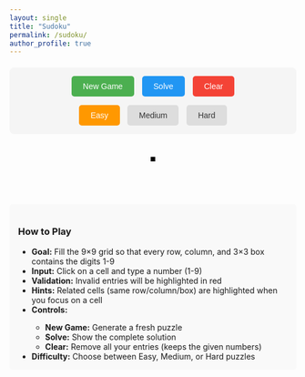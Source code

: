 ```yaml
---
layout: single
title: "Sudoku"
permalink: /sudoku/
author_profile: true
---
```


<div id="sudoku-container">
  <div id="game-controls">
    <div id="game-info">
      <button id="new-game-btn">New Game</button>
      <button id="solve-btn">Solve</button>
      <button id="clear-btn">Clear</button>
    </div>
    <div id="difficulty-controls">
      <button id="easy-btn" class="diff-btn active">Easy</button>
      <button id="medium-btn" class="diff-btn">Medium</button>
      <button id="hard-btn" class="diff-btn">Hard</button>
    </div>
  </div>
  <div id="sudoku-board">
    <!-- Board will be created here -->
  </div>
  <div id="game-status"></div>
</div>

<style>
#sudoku-container {
  max-width: 600px;
  margin: 20px auto;
  text-align: center;
  font-family: Arial, sans-serif;
}

#game-controls {
  margin-bottom: 20px;
  padding: 15px;
  background: #f5f5f5;
  border-radius: 8px;
}

#game-info {
  margin-bottom: 15px;
}

#game-info button, .diff-btn {
  margin: 0 5px;
  padding: 10px 20px;
  border: none;
  border-radius: 5px;
  cursor: pointer;
  font-size: 14px;
  transition: background 0.3s;
}

#new-game-btn {
  background: #4CAF50;
  color: white;
}

#solve-btn {
  background: #2196F3;
  color: white;
}

#clear-btn {
  background: #f44336;
  color: white;
}

.diff-btn {
  background: #ddd;
  color: #333;
}

.diff-btn.active {
  background: #FF9800;
  color: white;
}

#sudoku-board {
  display: inline-block;
  border: 4px solid #000;
  background: #000;
  margin: 20px 0;
}

.sudoku-row {
  display: block;
  margin: 0;
  padding: 0;
  height: 45px;
}

.sudoku-cell {
  display: inline-block;
  width: 45px;
  height: 45px;
  border: 1px solid #666;
  background: white;
  text-align: center;
  font-size: 20px;
  font-weight: bold;
  line-height: 45px;
  margin: 0;
  padding: 0;
  cursor: pointer;
  box-sizing: border-box;
  vertical-align: top;
}

.sudoku-cell input {
  width: 100%;
  height: 100%;
  border: none;
  background: transparent;
  text-align: center;
  font-size: 20px;
  font-weight: bold;
  outline: none;
}

.sudoku-cell.given {
  background-color: #e8e8e8;
  color: #000;
}

.sudoku-cell.given input {
  color: #000;
  font-weight: bold;
}

.sudoku-cell.error {
  background-color: #ffcccb;
}

.sudoku-cell.highlight {
  background-color: #ffffcc;
}

/* Thick borders for 3x3 blocks */
.sudoku-cell:nth-child(3),
.sudoku-cell:nth-child(6) {
  border-right: 4px solid #000;
}

.sudoku-row:nth-child(3),
.sudoku-row:nth-child(6) {
  border-bottom: 4px solid #000;
}

#game-status {
  font-size: 18px;
  font-weight: bold;
  margin-top: 10px;
  min-height: 25px;
}

.success {
  color: #4CAF50;
}

.error-message {
  color: #f44336;
}
</style>

<script>
(function() {
  let sudoku = {
    board: [],
    solution: [],
    given: [],
    difficulty: 'easy',
    
    difficulties: {
      easy: 35,
      medium: 45,
      hard: 55
    },
    
    init: function() {
      this.createEmptyArrays();
      this.createBoard();
      this.bindEvents();
      this.newGame();
    },
    
    createEmptyArrays: function() {
      this.board = [];
      this.solution = [];
      this.given = [];
      for (let i = 0; i < 9; i++) {
        this.board[i] = new Array(9).fill(0);
        this.solution[i] = new Array(9).fill(0);
        this.given[i] = new Array(9).fill(false);
      }
    },
    
    createBoard: function() {
      const boardElement = document.getElementById('sudoku-board');
      boardElement.innerHTML = '';
      
      for (let row = 0; row < 9; row++) {
        const rowDiv = document.createElement('div');
        rowDiv.className = 'sudoku-row';
        
        for (let col = 0; col < 9; col++) {
          const cellDiv = document.createElement('div');
          cellDiv.className = 'sudoku-cell';
          cellDiv.dataset.row = row;
          cellDiv.dataset.col = col;
          
          const input = document.createElement('input');
          input.type = 'text';
          input.maxLength = 1;
          
          cellDiv.appendChild(input);
          rowDiv.appendChild(cellDiv);
        }
        boardElement.appendChild(rowDiv);
      }
    },
    
    bindEvents: function() {
      const self = this;
      
      document.getElementById('new-game-btn').onclick = function() {
        self.newGame();
      };
      
      document.getElementById('solve-btn').onclick = function() {
        self.showSolution();
      };
      
      document.getElementById('clear-btn').onclick = function() {
        self.clearUserInput();
      };
      
      document.getElementById('easy-btn').onclick = function() {
        self.setDifficulty('easy', this);
      };
      
      document.getElementById('medium-btn').onclick = function() {
        self.setDifficulty('medium', this);
      };
      
      document.getElementById('hard-btn').onclick = function() {
        self.setDifficulty('hard', this);
      };
      
      // Add input events to all cells
      document.getElementById('sudoku-board').addEventListener('input', function(e) {
        if (e.target.tagName === 'INPUT') {
          const cell = e.target.parentNode;
          const row = parseInt(cell.dataset.row);
          const col = parseInt(cell.dataset.col);
          self.handleInput(e, row, col);
        }
      });
      
      document.getElementById('sudoku-board').addEventListener('focus', function(e) {
        if (e.target.tagName === 'INPUT') {
          const cell = e.target.parentNode;
          const row = parseInt(cell.dataset.row);
          const col = parseInt(cell.dataset.col);
          self.highlightRelated(row, col);
        }
      }, true);
      
      document.getElementById('sudoku-board').addEventListener('blur', function(e) {
        if (e.target.tagName === 'INPUT') {
          self.clearHighlights();
        }
      }, true);
    },
    
    setDifficulty: function(diff, button) {
      this.difficulty = diff;
      document.querySelectorAll('.diff-btn').forEach(btn => btn.classList.remove('active'));
      button.classList.add('active');
      this.newGame();
    },
    
    handleInput: function(e, row, col) {
      const value = e.target.value;
      
      if (value && (!/^[1-9]$/.test(value))) {
        e.target.value = '';
        return;
      }
      
      this.board[row][col] = value ? parseInt(value) : 0;
      this.validateBoard();
      this.checkCompletion();
    },
    
    highlightRelated: function(row, col) {
      this.clearHighlights();
      
      const cells = document.querySelectorAll('.sudoku-cell');
      cells.forEach((cell, index) => {
        const cellRow = Math.floor(index / 9);
        const cellCol = index % 9;
        const boxRow = Math.floor(cellRow / 3);
        const boxCol = Math.floor(cellCol / 3);
        const targetBoxRow = Math.floor(row / 3);
        const targetBoxCol = Math.floor(col / 3);
        
        if (cellRow === row || cellCol === col || 
            (boxRow === targetBoxRow && boxCol === targetBoxCol)) {
          cell.classList.add('highlight');
        }
      });
    },
    
    clearHighlights: function() {
      document.querySelectorAll('.sudoku-cell').forEach(cell => {
        cell.classList.remove('highlight');
      });
    },
    
    validateBoard: function() {
      const cells = document.querySelectorAll('.sudoku-cell');
      cells.forEach(cell => cell.classList.remove('error'));
      
      for (let row = 0; row < 9; row++) {
        for (let col = 0; col < 9; col++) {
          if (this.board[row][col] !== 0 && !this.isValidMove(row, col, this.board[row][col])) {
            const cell = cells[row * 9 + col];
            cell.classList.add('error');
          }
        }
      }
    },
    
    isValidMove: function(row, col, num) {
      const original = this.board[row][col];
      this.board[row][col] = 0;
      
      // Check row
      for (let c = 0; c < 9; c++) {
        if (this.board[row][c] === num) {
          this.board[row][col] = original;
          return false;
        }
      }
      
      // Check column
      for (let r = 0; r < 9; r++) {
        if (this.board[r][col] === num) {
          this.board[row][col] = original;
          return false;
        }
      }
      
      // Check 3x3 box
      const boxRow = Math.floor(row / 3) * 3;
      const boxCol = Math.floor(col / 3) * 3;
      for (let r = boxRow; r < boxRow + 3; r++) {
        for (let c = boxCol; c < boxCol + 3; c++) {
          if (this.board[r][c] === num) {
            this.board[row][col] = original;
            return false;
          }
        }
      }
      
      this.board[row][col] = original;
      return true;
    },
    
    checkCompletion: function() {
      let filled = true;
      let hasErrors = false;
      
      for (let row = 0; row < 9; row++) {
        for (let col = 0; col < 9; col++) {
          if (this.board[row][col] === 0) {
            filled = false;
          }
        }
      }
      
      hasErrors = document.querySelectorAll('.sudoku-cell.error').length > 0;
      
      const statusElement = document.getElementById('game-status');
      if (filled && !hasErrors) {
        statusElement.innerHTML = '<span class="success">🎉 Congratulations! Puzzle solved! 🎉</span>';
      } else if (hasErrors) {
        statusElement.innerHTML = '<span class="error-message">⚠️ There are errors in your solution</span>';
      } else {
        statusElement.innerHTML = '';
      }
    },
    
    generateSolution: function() {
      // Use a pre-made valid Sudoku solution as base
      const baseSolution = [
        [5,3,4,6,7,8,9,1,2],
        [6,7,2,1,9,5,3,4,8],
        [1,9,8,3,4,2,5,6,7],
        [8,5,9,7,6,1,4,2,3],
        [4,2,6,8,5,3,7,9,1],
        [7,1,3,9,2,4,8,5,6],
        [9,6,1,5,3,7,2,8,4],
        [2,8,7,4,1,9,6,3,5],
        [3,4,5,2,8,6,1,7,9]
      ];
      
      // Copy to solution array
      for (let r = 0; r < 9; r++) {
        for (let c = 0; c < 9; c++) {
          this.solution[r][c] = baseSolution[r][c];
        }
      }
    },
    
    newGame: function() {
      document.getElementById('game-status').innerHTML = '';
      
      this.generateSolution();
      
      // Copy solution to board
      for (let r = 0; r < 9; r++) {
        for (let c = 0; c < 9; c++) {
          this.board[r][c] = this.solution[r][c];
        }
      }
      
      // Remove cells based on difficulty
      const cellsToRemove = this.difficulties[this.difficulty];
      const positions = [];
      for (let r = 0; r < 9; r++) {
        for (let c = 0; c < 9; c++) {
          positions.push([r, c]);
        }
      }
      
      // Shuffle and remove
      for (let i = positions.length - 1; i > 0; i--) {
        const j = Math.floor(Math.random() * (i + 1));
        [positions[i], positions[j]] = [positions[j], positions[i]];
      }
      
      for (let i = 0; i < cellsToRemove; i++) {
        const [row, col] = positions[i];
        this.board[row][col] = 0;
      }
      
      // Mark given cells
      for (let row = 0; row < 9; row++) {
        for (let col = 0; col < 9; col++) {
          this.given[row][col] = this.board[row][col] !== 0;
        }
      }
      
      this.updateDisplay();
    },
    
    updateDisplay: function() {
      const cells = document.querySelectorAll('.sudoku-cell');
      cells.forEach((cell, index) => {
        const row = Math.floor(index / 9);
        const col = index % 9;
        const input = cell.querySelector('input');
        
        input.value = this.board[row][col] || '';
        cell.classList.remove('given', 'error');
        
        if (this.given[row][col]) {
          cell.classList.add('given');
          input.readOnly = true;
        } else {
          input.readOnly = false;
        }
      });
    },
    
    showSolution: function() {
      for (let r = 0; r < 9; r++) {
        for (let c = 0; c < 9; c++) {
          this.board[r][c] = this.solution[r][c];
        }
      }
      this.updateDisplay();
      document.getElementById('game-status').innerHTML = '<span class="success">✅ Solution revealed!</span>';
    },
    
    clearUserInput: function() {
      for (let row = 0; row < 9; row++) {
        for (let col = 0; col < 9; col++) {
          if (!this.given[row][col]) {
            this.board[row][col] = 0;
          }
        }
      }
      this.updateDisplay();
      document.getElementById('game-status').innerHTML = '';
    }
  };
  
  // Initialize when page loads
  document.addEventListener('DOMContentLoaded', function() {
    sudoku.init();
  });
  
  // Also try immediate initialization if DOM is already loaded
  if (document.readyState === 'loading') {
    // Wait for DOMContentLoaded
  } else {
    // DOM is already loaded
    sudoku.init();
  }
})();
</script>

<div style="margin-top: 20px; padding: 15px; background: #f9f9f9; border-radius: 5px;">
  <h3>How to Play</h3>
  <ul style="text-align: left; max-width: 500px; margin: 0 auto;">
    <li><strong>Goal:</strong> Fill the 9×9 grid so that every row, column, and 3×3 box contains the digits 1-9</li>
    <li><strong>Input:</strong> Click on a cell and type a number (1-9)</li>
    <li><strong>Validation:</strong> Invalid entries will be highlighted in red</li>
    <li><strong>Hints:</strong> Related cells (same row/column/box) are highlighted when you focus on a cell</li>
    <li><strong>Controls:</strong></li>
    <ul>
      <li><strong>New Game:</strong> Generate a fresh puzzle</li>
      <li><strong>Solve:</strong> Show the complete solution</li>
      <li><strong>Clear:</strong> Remove all your entries (keeps the given numbers)</li>
    </ul>
    <li><strong>Difficulty:</strong> Choose between Easy, Medium, or Hard puzzles</li>
  </ul>
</div>
